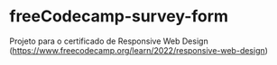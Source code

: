 # freeCodecamp-survey-form
Projeto para o certificado de Responsive Web Design (https://www.freecodecamp.org/learn/2022/responsive-web-design)
